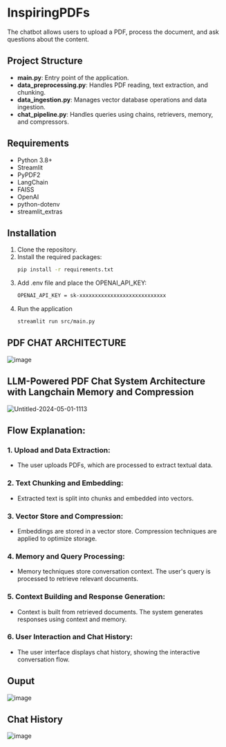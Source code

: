 # InspiringPDFs


The chatbot allows users to upload a PDF, process the document, and ask questions about the content.

## Project Structure

- **main.py**: Entry point of the application.
- **data_preprocessing.py**: Handles PDF reading, text extraction, and chunking.
- **data_ingestion.py**: Manages vector database operations and data ingestion.
- **chat_pipeline.py**: Handles queries using chains, retrievers, memory, and compressors.

## Requirements

- Python 3.8+
- Streamlit
- PyPDF2
- LangChain
- FAISS
- OpenAI
- python-dotenv
- streamlit_extras

## Installation

1. Clone the repository.
2. Install the required packages:
   ```sh
   pip install -r requirements.txt
    ```
3. Add .env file and place the OPENAI_API_KEY:
   ```sh
   OPENAI_API_KEY = sk-xxxxxxxxxxxxxxxxxxxxxxxxxxxx
   ```
5. Run the application
    ```sh
    streamlit run src/main.py
    ```

## PDF CHAT ARCHITECTURE

![image](https://github.com/Chhabii/InspiringPDFs/assets/60286478/b914ce20-9a83-4a96-addd-bd94f013fbf5)

## LLM-Powered PDF Chat System Architecture with Langchain Memory and Compression

![Untitled-2024-05-01-1113](https://github.com/Chhabii/InspiringPDFs/assets/60286478/625103f7-221d-4942-9594-7b58b79470a1)


## Flow Explanation:
### 1. Upload and Data Extraction:

- The user uploads PDFs, which are processed to extract textual data.
### 2. Text Chunking and Embedding:

- Extracted text is split into chunks and embedded into vectors.
### 3. Vector Store and Compression:

- Embeddings are stored in a vector store. Compression techniques are applied to optimize storage.
### 4. Memory and Query Processing:

- Memory techniques store conversation context. The user's query is processed to retrieve relevant documents.
### 5. Context Building and Response Generation:

- Context is built from retrieved documents. The system generates responses using context and memory.
### 6. User Interaction and Chat History:

- The user interface displays chat history, showing the interactive conversation flow.

## Ouput 

![image](https://github.com/Chhabii/InspiringPDFs/assets/60286478/409d472f-5297-4cf4-9250-9679f1c742c3)

## Chat History

![image](https://github.com/Chhabii/InspiringPDFs/assets/60286478/58be46f6-3890-4c15-9270-dcdd93b8470c)

